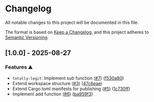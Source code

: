 # Changelog

All notable changes to this project will be documented in this file.

The format is based on [Keep a Changelog](https://keepachangelog.com/en/1.1.0/),
and this project adheres to [Semantic Versioning](https://semver.org/spec/v2.0.0.html).

## [1.0.0] - 2025-08-27

### Features ⛰️

- `totally-legit`: Implement sub function ([#7]) ([f530a80])
- Extend workspace structure ([#3]) ([47c6eae])
- Extend Cargo.toml manifests for publishing ([#5]) ([1c730ff])
- Implement add function ([#6]) ([ba959f3])

[#3]: https://github.com/no-simpler/totally-legit/issues/3
[#5]: https://github.com/no-simpler/totally-legit/issues/5
[#6]: https://github.com/no-simpler/totally-legit/issues/6
[#7]: https://github.com/no-simpler/totally-legit/issues/7

[47c6eae]: https://github.com/no-simpler/totally-legit/commit/47c6eae5e24bddec13cb32567df173bd95315a57
[1c730ff]: https://github.com/no-simpler/totally-legit/commit/1c730ffc6283a96e42bc851df51d2f97596764e7
[ba959f3]: https://github.com/no-simpler/totally-legit/commit/ba959f3654b615972255155737296b182c0f9405
[f530a80]: https://github.com/no-simpler/totally-legit/commit/f530a80551b9c68317681ecaabfe389b2174e2af

